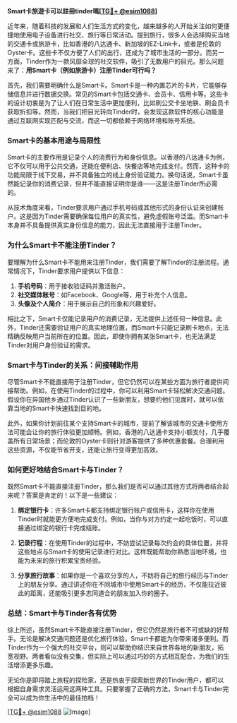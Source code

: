 **Smart卡旅遊卡可以註冊tinder嗎[[TG💪+ @esim1088](https://t.me/s/esim1088)]**

近年来，随着科技的发展和人们生活方式的变化，越来越多的人开始关注如何更便捷地使用电子设备进行社交、旅行等日常活动。提到旅行，很多人会选择购买当地的交通卡或旅游卡，比如香港的八达通卡、新加坡的EZ-Link卡，或者是伦敦的Oyster卡。这些卡不仅方便了人们的出行，还成为了城市生活的一部分。而另一方面，Tinder作为一款风靡全球的社交软件，吸引了无数用户的目光。那么问题来了：**用Smart卡（例如旅游卡）注册Tinder可行吗？**

首先，我们需要明确什么是Smart卡。Smart卡是一种内置芯片的卡片，它能够存储信息并进行数据交换。常见的Smart卡包括交通卡、会员卡、信用卡等。这些卡的设计初衷是为了让人们在日常生活中更加便利，比如刷公交卡坐地铁、刷会员卡获取折扣等。然而，当我们把目光转向Tinder时，会发现这款软件的核心功能是通过互联网实现匹配与交流，而这一切都依赖于网络环境和账号系统。

### **Smart卡的基本用途与局限性**

Smart卡的主要作用是记录个人的消费行为和身份信息。以香港的八达通卡为例，它不仅可以用于公共交通，还能在便利店、快餐店等地完成支付。然而，这种卡的功能局限于线下交易，并不具备独立的线上身份验证能力。换句话说，Smart卡虽然能记录你的消费记录，但并不能直接证明你是谁——这是注册Tinder所必需的。

从技术角度来看，Tinder要求用户通过手机号码或其他形式的身份认证来创建账户。这是因为Tinder需要确保每位用户的真实性，避免虚假账号泛滥。而Smart卡本身并不具备提供真实身份信息的能力，因此无法直接用于注册Tinder。

### **为什么Smart卡不能注册Tinder？**

要理解为什么Smart卡不能用来注册Tinder，我们需要了解Tinder的注册流程。通常情况下，Tinder要求用户提供以下信息：

1. **手机号码**：用于接收验证码并激活账户。
2. **社交媒体账号**：如Facebook、Google等，用于补充个人信息。
3. **头像及个人简介**：用于展示自己的形象和兴趣爱好。

相比之下，Smart卡仅能记录用户的消费记录，无法提供上述任何一种信息。此外，Tinder还需要验证用户的真实地理位置，而Smart卡只能记录刷卡地点，无法精确反映用户当前所在的位置。因此，即使你拥有某张Smart卡，也无法满足Tinder对用户身份验证的需求。

### **Smart卡与Tinder的关系：间接辅助作用**

尽管Smart卡不能直接用于注册Tinder，但它仍然可以在某些方面为旅行者提供间接帮助。例如，在使用Tinder的过程中，你可以利用Smart卡轻松解决交通问题。假设你在异国他乡通过Tinder认识了一些新朋友，想要约他们见面时，就可以依靠当地的Smart卡快速找到目的地。

此外，如果你计划前往某个支持Smart卡的城市，提前了解该城市的交通卡使用方法可能会让你的旅行体验更加顺畅。例如，香港的八达通卡支持小额支付，几乎覆盖所有日常场景；而伦敦的Oyster卡则针对游客提供了多种优惠套餐。合理利用这些资源，不仅能节省开支，还能让旅行变得更加高效。

### **如何更好地结合Smart卡与Tinder？**

既然Smart卡不能直接注册Tinder，那么我们是否可以通过其他方式将两者结合起来呢？答案是肯定的！以下是一些建议：

1. **绑定银行卡**：许多Smart卡都支持绑定银行账户或信用卡，这样你在使用Tinder时就能更方便地完成支付。例如，当你与对方约定一起吃饭时，可以直接通过绑定的银行卡完成结账。
   
2. **记录行程**：在使用Tinder的过程中，不妨尝试记录每次约会的具体位置，并将这些地点与Smart卡的使用记录进行对比。这样既能帮助你熟悉当地环境，也能为未来的旅行积累宝贵经验。

3. **分享旅行故事**：如果你是一个喜欢分享的人，不妨将自己的旅行经历与Tinder上的朋友分享。通过讲述你在不同城市中使用Smart卡的经历，不仅能拉近彼此的距离，还能吸引更多志同道合的朋友加入你的圈子。

### **总结：Smart卡与Tinder各有优势**

综上所述，虽然Smart卡不能直接注册Tinder，但它仍然是旅行者不可或缺的好帮手。无论是解决交通问题还是优化旅行体验，Smart卡都能为你带来诸多便利。而Tinder作为一个强大的社交平台，则可以帮助你结识来自世界各地的新朋友，拓宽视野。两者看似没有交集，但实际上可以通过巧妙的方式相互配合，为我们的生活增添更多乐趣。

无论你是即将踏上旅程的探险家，还是热衷于探索新世界的Tinder用户，都可以根据自身需求灵活运用这两种工具。只要掌握了正确的方法，Smart卡与Tinder完全可以成为你生活中的最佳拍档！

[[TG💪+ @esim1088](https://t.me/s/esim1088) ![Image](https://i.postimg.cc/4NQfJmqS/Snipaste-2025-05-13-00-14-12.png)]